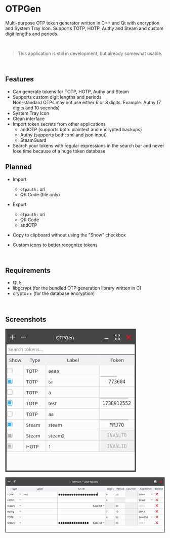 # OTPGen

Multi-purpose OTP token generator written in C++ and Qt with encryption and System Tray Icon.
Supports TOTP, HOTP, Authy and Steam and custom digit lengths and periods.

<br>

> This application is still in development, but already somewhat usable.

<br>

## Features

 - Can generate tokens for TOTP, HOTP, Authy and Steam
 - Supports custom digit lengths and periods <br>
   Non-standard OTPs may not use either 6 or 8 digits. Example: Authy (7 digits and 10 seconds)
 - System Tray Icon
 - Clean interface
 - Import token secrets from other applications
   - andOTP (supports both: plaintext and encrypted backups)
   - Authy (supports both: xml and json input)
   - SteamGuard
 - Search your tokens with regular expressions in the search bar and never lose
   time because of a huge token database


## Planned

 - Import
   - `otpauth:` uri
   - QR Code (file only)

 - Export
   - `otpauth:` uri
   - QR Code
   - andOTP

 - Copy to clipboard without using the "Show" checkbox
 - Custom icons to better recognize tokens

<br>

## Requirements

 - Qt 5
 - libgcrypt (for the bundled OTP generation library written in C)
 - crypto++ (for the database encryption)



<br>

## Screenshots

![Main Window](./.screenshots/MainWindow.png "Main Window")

![Add Tokens](./.screenshots/AddTokens.png "Add Tokens")
